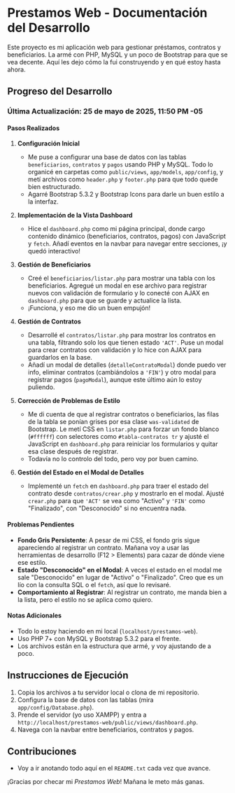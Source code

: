 # Prestamos Web - Documentación del Desarrollo

Este proyecto es mi aplicación web para gestionar préstamos, contratos y beneficiarios. La armé con PHP, MySQL y un poco de Bootstrap para que se vea decente. Aquí les dejo cómo la fui construyendo y en qué estoy hasta ahora.

## Progreso del Desarrollo

### Última Actualización: 25 de mayo de 2025, 11:50 PM -05

#### Pasos Realizados

1. **Configuración Inicial**
   - Me puse a configurar una base de datos con las tablas `beneficiarios`, `contratos` y `pagos` usando PHP y MySQL. Todo lo organicé en carpetas como `public/views`, `app/models`, `app/config`, y metí archivos como `header.php` y `footer.php` para que todo quede bien estructurado.
   - Agarré Bootstrap 5.3.2 y Bootstrap Icons para darle un buen estilo a la interfaz.

2. **Implementación de la Vista Dashboard**
   - Hice el `dashboard.php` como mi página principal, donde cargo contenido dinámico (beneficiarios, contratos, pagos) con JavaScript y `fetch`. Añadí eventos en la navbar para navegar entre secciones, ¡y quedó interactivo!

3. **Gestión de Beneficiarios**
   - Creé el `beneficiarios/listar.php` para mostrar una tabla con los beneficiarios. Agregué un modal en ese archivo para registrar nuevos con validación de formulario y lo conecté con AJAX en `dashboard.php` para que se guarde y actualice la lista.
   - ¡Funciona, y eso me dio un buen empujón!

4. **Gestión de Contratos**
   - Desarrollé el `contratos/listar.php` para mostrar los contratos en una tabla, filtrando solo los que tienen estado `'ACT'`. Puse un modal para crear contratos con validación y lo hice con AJAX para guardarlos en la base.
   - Añadí un modal de detalles (`detalleContratoModal`) donde puedo ver info, eliminar contratos (cambiándolos a `'FIN'`) y otro modal para registrar pagos (`pagoModal`), aunque este último aún lo estoy puliendo.

5. **Corrección de Problemas de Estilo**
   - Me di cuenta de que al registrar contratos o beneficiarios, las filas de la tabla se ponían grises por esa clase `was-validated` de Bootstrap. Le metí CSS en `listar.php` para forzar un fondo blanco (`#ffffff`) con selectores como `#tabla-contratos tr` y ajusté el JavaScript en `dashboard.php` para reiniciar los formularios y quitar esa clase después de registrar.
   - Todavía no lo controlo del todo, pero voy por buen camino.

6. **Gestión del Estado en el Modal de Detalles**
   - Implementé un `fetch` en `dashboard.php` para traer el estado del contrato desde `contratos/crear.php` y mostrarlo en el modal. Ajusté `crear.php` para que `'ACT'` se vea como "Activo" y `'FIN'` como "Finalizado", con "Desconocido" si no encuentra nada.

#### Problemas Pendientes
- **Fondo Gris Persistente**: A pesar de mi CSS, el fondo gris sigue apareciendo al registrar un contrato. Mañana voy a usar las herramientas de desarrollo (F12 > Elements) para cazar de dónde viene ese estilo.
- **Estado "Desconocido" en el Modal**: A veces el estado en el modal me sale "Desconocido" en lugar de "Activo" o "Finalizado". Creo que es un lío con la consulta SQL o el `fetch`, así que lo revisaré.
- **Comportamiento al Registrar**: Al registrar un contrato, me manda bien a la lista, pero el estilo no se aplica como quiero.


#### Notas Adicionales
- Todo lo estoy haciendo en mi local (`localhost/prestamos-web`).
- Uso PHP 7+ con MySQL y Bootstrap 5.3.2 para el frente.
- Los archivos están en la estructura que armé, y voy ajustando de a poco.

## Instrucciones de Ejecución
1. Copia los archivos a tu servidor local o clona de mi repositorio.
2. Configura la base de datos con las tablas (mira `app/config/Database.php`).
3. Prende el servidor (yo uso XAMPP) y entra a `http://localhost/prestamos-web/public/views/dashboard.php`.
4. Navega con la navbar entre beneficiarios, contratos y pagos.

## Contribuciones
- Voy a ir anotando todo aquí en el `README.txt` cada vez que avance.

¡Gracias por checar mi *Prestamos Web*! Mañana le meto más ganas.